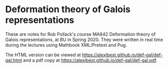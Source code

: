 # Deformation theory of Galois representations
These are notes for Rob Pollack's course MA842 Deformation theory of Galois representations, at BU in Spring 2020.
They were written in real time during the lectures using Mathbook XML/Pretext and Pug.

The HTML version can be viewed at <https://alexjbest.github.io/def-gal/def-gal.html> and a pdf copy at <https://alexjbest.github.io/def-gal/def-gal.pdf>.
